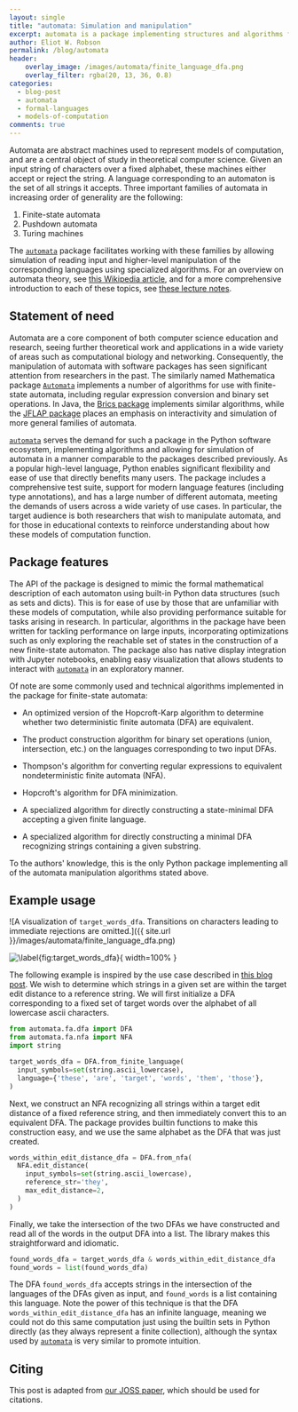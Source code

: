 ```yaml
---
layout: single
title: "automata: Simulation and manipulation"
excerpt: automata is a package implementing structures and algorithms for manipulating finite automata, pushdown automata, and Turing machines, that was recently accepted into the pyOpenSci ecosystem.
author: Eliot W. Robson
permalink: /blog/automata
header:
    overlay_image: /images/automata/finite_language_dfa.png
    overlay_filter: rgba(20, 13, 36, 0.8)
categories:
  - blog-post
  - automata
  - formal-languages
  - models-of-computation
comments: true
---
```



Automata are abstract machines used to represent models of computation, and are a central object of study in theoretical computer science. Given an input string of characters over a fixed alphabet, these machines either accept or reject the string. A language corresponding to an automaton is
the set of all strings it accepts. Three important families of automata in increasing order of generality are the following:

1. Finite-state automata
2. Pushdown automata
3. Turing machines

The [`automata`](https://caleb531.github.io/automata/) package facilitates working with these families by allowing simulation of reading input and higher-level manipulation
of the corresponding languages using specialized algorithms. For an overview on automata theory, see [this Wikipedia article](https://en.wikipedia.org/wiki/Automata_theory), and
for a more comprehensive introduction to each of these topics, see [these lecture notes](https://jeffe.cs.illinois.edu/teaching/algorithms/#models).

## Statement of need

Automata are a core component of both computer science education and research, seeing further theoretical work
and applications in a wide variety of areas such as computational biology and networking.
Consequently, the manipulation of automata with software packages has seen significant attention from
researchers in the past. The similarly named Mathematica package [`Automata`](https://www.cs.cmu.edu/~sutner/automata.html) implements a number of
algorithms for use with finite-state automata, including regular expression conversion and binary set operations.
In Java, the [Brics package](https://www.brics.dk/automaton/) implements similar algorithms, while the [JFLAP package](https://www.jflap.org/) places an emphasis
on interactivity and simulation of more general families of automata.

[`automata`](https://caleb531.github.io/automata/) serves the demand for such a package in the Python software ecosystem, implementing algorithms and allowing for
simulation of automata in a manner comparable to the packages described previously. As a popular high-level language, Python enables
significant flexibility and ease of use that directly benefits many users. The package includes a comprehensive test suite,
support for modern language features (including type annotations), and has a large number of different automata,
meeting the demands of users across a wide variety of use cases. In particular, the target audience
is both researchers that wish to manipulate automata, and for those in educational contexts to reinforce understanding about how these
models of computation function.

## Package features

The API of the package is designed to mimic the formal mathematical description of each automaton using built-in Python data structures
(such as sets and dicts). This is for ease of use by those that are unfamiliar with these models of computation, while also providing performance
suitable for tasks arising in research. In particular, algorithms in the package have been written for tackling
performance on large inputs, incorporating optimizations such as only exploring the reachable set of states
in the construction of a new finite-state automaton. The package also has native display integration with Jupyter
notebooks, enabling easy visualization that allows students to interact with [`automata`](https://caleb531.github.io/automata/) in an exploratory manner.

Of note are some commonly used and technical algorithms implemented in the package for finite-state automata:

- An optimized version of the Hopcroft-Karp algorithm to determine whether two deterministic finite automata (DFA) are equivalent.

- The product construction algorithm for binary set operations (union, intersection, etc.) on the languages corresponding to two input DFAs.

- Thompson's algorithm for converting regular expressions to equivalent nondeterministic finite automata (NFA).

- Hopcroft's algorithm for DFA minimization.

- A specialized algorithm for directly constructing a state-minimal DFA accepting a given finite language.

- A specialized algorithm for directly constructing a minimal DFA recognizing strings containing a given substring.

To the authors' knowledge, this is the only Python package implementing all of the automata manipulation algorithms stated above.

## Example usage

![A visualization of `target_words_dfa`. Transitions on characters leading to immediate rejections are omitted.]({{ site.url }}/images/automata/finite_language_dfa.png)

![\label{fig:target_words_dfa}](finite_language_dfa.png){ width=100% }

The following example is inspired by the use case described in [this blog post](http://blog.notdot.net/2010/07/Damn-Cool-Algorithms-Levenshtein-Automata).
We wish to determine which strings in a given set are within the target edit distance
to a reference string. We will first initialize a DFA corresponding to a fixed set of target words
over the alphabet of all lowercase ascii characters.

```python
from automata.fa.dfa import DFA
from automata.fa.nfa import NFA
import string

target_words_dfa = DFA.from_finite_language(
  input_symbols=set(string.ascii_lowercase),
  language={'these', 'are', 'target', 'words', 'them', 'those'},
)
```

Next, we construct an NFA recognizing all strings within a target edit distance of a fixed
reference string, and then immediately convert this to an equivalent DFA. The package provides
builtin functions to make this construction easy, and we use the same alphabet as the DFA that was just created.

```python
words_within_edit_distance_dfa = DFA.from_nfa(
  NFA.edit_distance(
    input_symbols=set(string.ascii_lowercase),
    reference_str='they',
    max_edit_distance=2,
  )
)
```

Finally, we take the intersection of the two DFAs we have constructed and read all of
the words in the output DFA into a list. The library makes this straightforward and idiomatic.

```python
found_words_dfa = target_words_dfa & words_within_edit_distance_dfa
found_words = list(found_words_dfa)
```

The DFA `found_words_dfa` accepts strings in the intersection of the languages of the
DFAs given as input, and `found_words` is a list containing this language. Note the power of this
technique is that the DFA `words_within_edit_distance_dfa`
has an infinite language, meaning we could not do this same computation just using the builtin
sets in Python directly (as they always represent a finite collection), although the
syntax used by [`automata`](https://caleb531.github.io/automata/) is very similar to promote intuition.

## Citing

This post is adapted from [our JOSS paper](https://joss.theoj.org/papers/10.21105/joss.05759), which should be used for citations.
